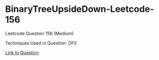 # BinaryTreeUpsideDown-Leetcode-156

Leetcode Question 156 (Medium)

Techniques Used in Question:
DFS

[Link to Question](https://leetcode.com/problems/binary-tree-upside-down/)

